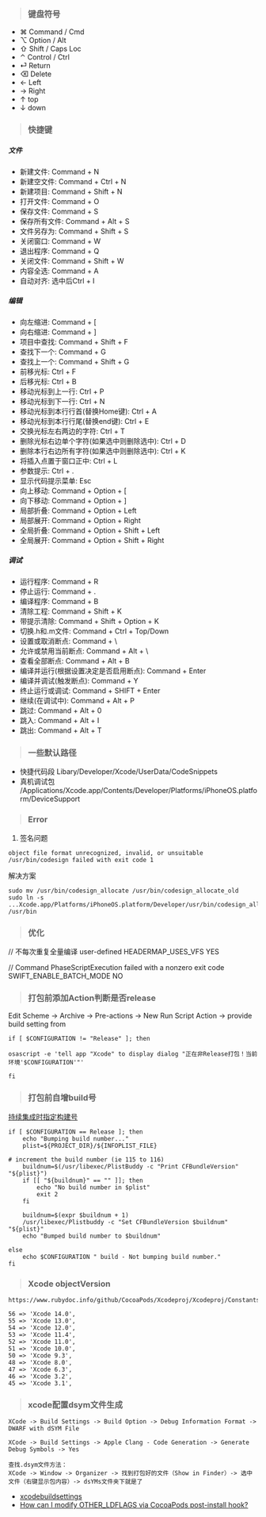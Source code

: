 > ### 键盘符号


* ⌘ Command / Cmd
* ⌥ Option / Alt
* ⇧ Shift / Caps Loc                                
* ⌃ Control / Ctrl
* ⏎ Return
* ⌫ Delete
* ← Left
* → Right
* ↑ top
* ↓ down

> ### 快捷键

##### 文件

* 新建文件: Command + N
* 新建空文件: Command + Ctrl + N
* 新建项目: Command + Shift + N
* 打开文件: Command + O
* 保存文件: Command + S
* 保存所有文件: Command + Alt + S
* 文件另存为: Command + Shift + S
* 关闭窗口: Command + W
* 退出程序: Command + Q
* 关闭文件: Command + Shift + W
* 内容全选: Command + A
* 自动对齐: 选中后Ctrl + I

##### 编辑

* 向左缩进: Command + [ 
* 向右缩进: Command + ] 
* 项目中查找: Command + Shift + F 
* 查找下一个: Command + G
* 查找上一个: Command + Shift + G
* 前移光标: Ctrl + F
* 后移光标: Ctrl + B
* 移动光标到上一行: Ctrl + P
* 移动光标到下一行: Ctrl + N
* 移动光标到本行行首(替换Home键): Ctrl + A
* 移动光标到本行行尾(替换end键): Ctrl + E 
* 交换光标左右两边的字符: Ctrl + T 
* 删除光标右边单个字符(如果选中则删除选中): Ctrl + D
* 删除本行右边所有字符(如果选中则删除选中): Ctrl + K
* 将插入点置于窗口正中: Ctrl + L
* 参数提示: Ctrl + . 
* 显示代码提示菜单: Esc 
* 向上移动: Command + Option + [
* 向下移动: Command + Option + ]
* 局部折叠: Command + Option + Left
* 局部展开: Command + Option + Right
* 全局折叠: Command + Option + Shift + Left
* 全局展开: Command + Option + Shift + Right

##### 调试

* 运行程序: Command + R 
* 停止运行: Command + . 
* 编译程序: Command + B 
* 清除工程: Command + Shift + K
* 带提示清除: Command + Shift + Option + K
* 切换.h和.m文件: Command + Ctrl + Top/Down 
* 设置或取消断点: Command + \
* 允许或禁用当前断点: Command + Alt + \
* 查看全部断点: Command + Alt + B
* 编译并运行(根据设置决定是否启用断点): Command + Enter
* 编译并调试(触发断点): Command + Y
* 终止运行或调试: Command + SHIFT + Enter
* 继续(在调试中): Command + Alt + P
* 跳过: Command + Alt + 0
* 跳入: Command + Alt + I
* 跳出: Command + Alt + T

> ### 一些默认路径

* 快捷代码段 Libary/Developer/Xcode/UserData/CodeSnippets
* 真机调试包 /Applications/Xcode.app/Contents/Developer/Platforms/iPhoneOS.platform/DeviceSupport

> ### Error

1. 签名问题
```
object file format unrecognized, invalid, or unsuitable
/usr/bin/codesign failed with exit code 1
```
解决方案
```
sudo mv /usr/bin/codesign_allocate /usr/bin/codesign_allocate_old
sudo ln -s ...Xcode.app/Platforms/iPhoneOS.platform/Developer/usr/bin/codesign_allocate /usr/bin
```

> ### 优化

// 不每次重复全量编译
user-defined HEADERMAP_USES_VFS YES

// Command PhaseScriptExecution failed with a nonzero exit code
SWIFT_ENABLE_BATCH_MODE NO


> ### 打包前添加Action判断是否release

Edit Scheme -> Archive -> Pre-actions -> New Run Script Action -> provide build setting from

```
if [ $CONFIGURATION != "Release" ]; then

osascript -e 'tell app "Xcode" to display dialog "正在非Release打包！当前环境'$CONFIGURATION'"'

fi
```

> ### 打包前自增build号

[持续集成时指定构建号](https://www.jianshu.com/p/eba178ee4150)

```
if [ $CONFIGURATION == Release ]; then
    echo "Bumping build number..."
    plist=${PROJECT_DIR}/${INFOPLIST_FILE}

# increment the build number (ie 115 to 116)
    buildnum=$(/usr/libexec/PlistBuddy -c "Print CFBundleVersion" "${plist}")
    if [[ "${buildnum}" == "" ]]; then
        echo "No build number in $plist"
        exit 2
    fi

    buildnum=$(expr $buildnum + 1)
    /usr/libexec/Plistbuddy -c "Set CFBundleVersion $buildnum" "${plist}"
    echo "Bumped build number to $buildnum"

else
    echo $CONFIGURATION " build - Not bumping build number."
fi
```

> ### Xcode objectVersion

```
https://www.rubydoc.info/github/CocoaPods/Xcodeproj/Xcodeproj/Constants

56 => 'Xcode 14.0',
55 => 'Xcode 13.0',
54 => 'Xcode 12.0',
53 => 'Xcode 11.4',
52 => 'Xcode 11.0',
51 => 'Xcode 10.0',
50 => 'Xcode 9.3',
48 => 'Xcode 8.0',
47 => 'Xcode 6.3',
46 => 'Xcode 3.2',
45 => 'Xcode 3.1',
```

> ### xcode配置dsym文件生成

```
XCode -> Build Settings -> Build Option -> Debug Information Format -> DWARF with dSYM File

XCode -> Build Settings -> Apple Clang - Code Generation -> Generate Debug Symbols -> Yes

查找.dsym文件方法：
XCode -> Window -> Organizer -> 找到打包好的文件（Show in Finder）-> 选中文件（右键显示包内容）-> dsYMs文件夹下就是了
```

<!--https://www.jianshu.com/p/4dd914b93555-->

* [xcodebuildsettings](https://xcodebuildsettings.com/)
* [How can I modify OTHER_LDFLAGS via CocoaPods post-install hook?](https://stackoverflow.com/questions/30244675/how-can-i-modify-other-ldflags-via-cocoapods-post-install-hook)